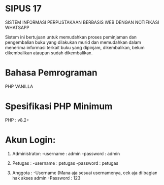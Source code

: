 # SIPUS 17
SISTEM INFORMASI PERPUSTAKAAN BERBASIS WEB DENGAN NOTIFIKASI WHATSAPP

Sistem ini bertujuan untuk memudahkan proses peminjaman dan pengembalian buku yang dilakukan murid dan memudahkan dalam menerima informasi terkait buku yang dipinjam, dikembalikan, belum dikembalikan ataupun sudah dikembalikan.

# Bahasa Pemrograman
PHP VANILLA

# Spesifikasi PHP Minimum
PHP : v8.2+

# Akun Login:
1. Administrator:
    -username : admin
    -password : admin

2. Petugas :
    -username : petugas
    -password : petugas

3. Anggota :
    -Username (Mana aja sesuai usernamenya, cek aja di bagian hak akses admin
    -Password : 123
